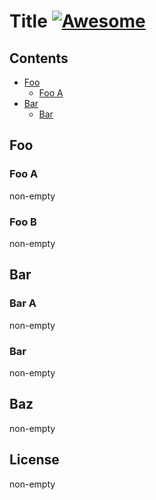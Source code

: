 # Title [![Awesome](https://awesome.re/badge.svg)](https://awesome.re)

## Contents

- [Foo](#foo)
  - [Foo A](#foo-a)
- [Bar](#bar)
  - [Bar](#bar-1)

## Foo

### Foo A

non-empty

### Foo B

non-empty

## Bar

### Bar A

non-empty

### Bar

non-empty

## Baz

non-empty

## License

non-empty
